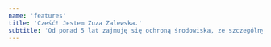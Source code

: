 ```yaml
---
name: 'features'
title: 'Cześć! Jestem Zuza Zalewska.'
subtitle: 'Od ponad 5 lat zajmuję się ochroną środowiska, ze szczególnym uwzględnieniem obszaru związanego z identyfikacją i wprowadzaniem  na rynek:'
---
```

